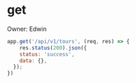 # get

Owner: Edwin

```jsx
app.get('/api/v1/tours', (req, res) => {
	res.status(200).json({
    status: 'success',
    data: {},
  });
})
```